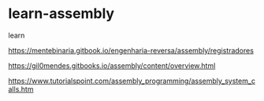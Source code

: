 # learn-assembly
learn

https://mentebinaria.gitbook.io/engenharia-reversa/assembly/registradores

https://gil0mendes.gitbooks.io/assembly/content/overview.html

https://www.tutorialspoint.com/assembly_programming/assembly_system_calls.htm
